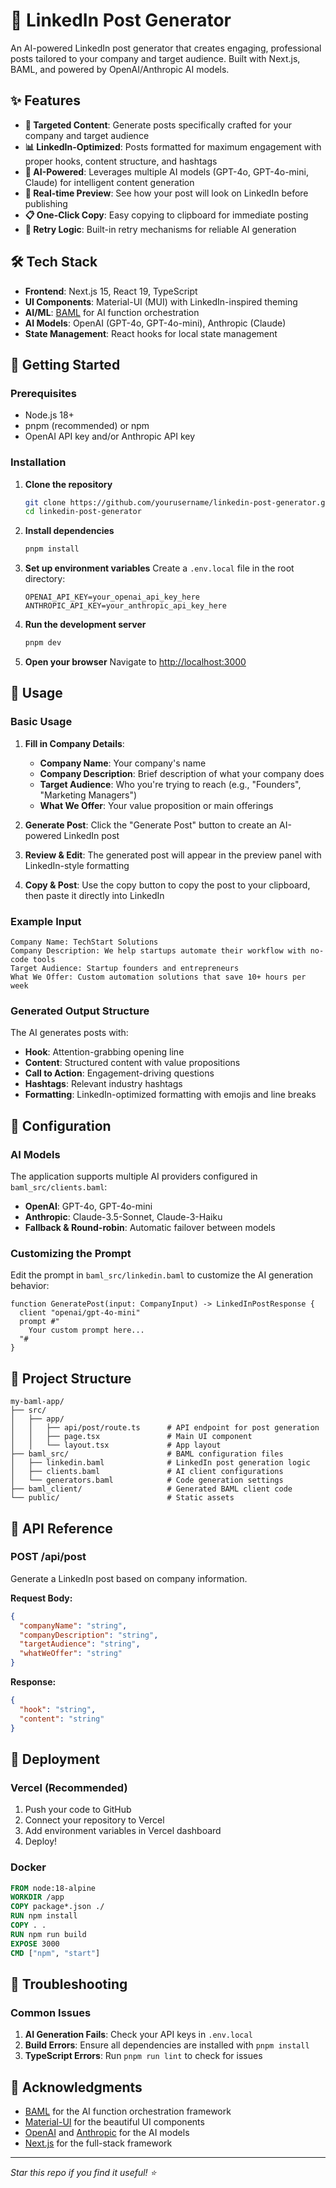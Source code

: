 # 🚀 LinkedIn Post Generator

An AI-powered LinkedIn post generator that creates engaging, professional posts tailored to your company and target audience. Built with Next.js, BAML, and powered by OpenAI/Anthropic AI models.

## ✨ Features

- **🎯 Targeted Content**: Generate posts specifically crafted for your company and target audience
- **📊 LinkedIn-Optimized**: Posts formatted for maximum engagement with proper hooks, content structure, and hashtags
- **🤖 AI-Powered**: Leverages multiple AI models (GPT-4o, GPT-4o-mini, Claude) for intelligent content generation
- **📱 Real-time Preview**: See how your post will look on LinkedIn before publishing
- **📋 One-Click Copy**: Easy copying to clipboard for immediate posting
- **🔄 Retry Logic**: Built-in retry mechanisms for reliable AI generation

## 🛠️ Tech Stack

- **Frontend**: Next.js 15, React 19, TypeScript
- **UI Components**: Material-UI (MUI) with LinkedIn-inspired theming
- **AI/ML**: [BAML](https://docs.boundaryml.com/) for AI function orchestration
- **AI Models**: OpenAI (GPT-4o, GPT-4o-mini), Anthropic (Claude)
- **State Management**: React hooks for local state management

## 🚀 Getting Started

### Prerequisites

- Node.js 18+ 
- pnpm (recommended) or npm
- OpenAI API key and/or Anthropic API key

### Installation

1. **Clone the repository**
   ```bash
   git clone https://github.com/yourusername/linkedin-post-generator.git
   cd linkedin-post-generator
   ```

2. **Install dependencies**
   ```bash
   pnpm install
   ```

3. **Set up environment variables**
   Create a `.env.local` file in the root directory:
   ```env
   OPENAI_API_KEY=your_openai_api_key_here
   ANTHROPIC_API_KEY=your_anthropic_api_key_here
   ```

4. **Run the development server**
   ```bash
   pnpm dev
   ```

5. **Open your browser**
   Navigate to [http://localhost:3000](http://localhost:3000)

## 📖 Usage

### Basic Usage

1. **Fill in Company Details**:
   - **Company Name**: Your company's name
   - **Company Description**: Brief description of what your company does
   - **Target Audience**: Who you're trying to reach (e.g., "Founders", "Marketing Managers")
   - **What We Offer**: Your value proposition or main offerings

2. **Generate Post**: Click the "Generate Post" button to create an AI-powered LinkedIn post

3. **Review & Edit**: The generated post will appear in the preview panel with LinkedIn-style formatting

4. **Copy & Post**: Use the copy button to copy the post to your clipboard, then paste it directly into LinkedIn

### Example Input

```
Company Name: TechStart Solutions
Company Description: We help startups automate their workflow with no-code tools
Target Audience: Startup founders and entrepreneurs
What We Offer: Custom automation solutions that save 10+ hours per week
```

### Generated Output Structure

The AI generates posts with:
- **Hook**: Attention-grabbing opening line
- **Content**: Structured content with value propositions
- **Call to Action**: Engagement-driving questions
- **Hashtags**: Relevant industry hashtags
- **Formatting**: LinkedIn-optimized formatting with emojis and line breaks

## 🔧 Configuration

### AI Models

The application supports multiple AI providers configured in `baml_src/clients.baml`:

- **OpenAI**: GPT-4o, GPT-4o-mini
- **Anthropic**: Claude-3.5-Sonnet, Claude-3-Haiku
- **Fallback & Round-robin**: Automatic failover between models

### Customizing the Prompt

Edit the prompt in `baml_src/linkedin.baml` to customize the AI generation behavior:

```baml
function GeneratePost(input: CompanyInput) -> LinkedInPostResponse {
  client "openai/gpt-4o-mini"
  prompt #"
    Your custom prompt here...
  "#
}
```

## 📁 Project Structure

```
my-baml-app/
├── src/
│   ├── app/
│   │   ├── api/post/route.ts      # API endpoint for post generation
│   │   ├── page.tsx               # Main UI component
│   │   └── layout.tsx             # App layout
├── baml_src/                      # BAML configuration files
│   ├── linkedin.baml              # LinkedIn post generation logic
│   ├── clients.baml               # AI client configurations
│   └── generators.baml            # Code generation settings
├── baml_client/                   # Generated BAML client code
└── public/                        # Static assets
```


## 🔌 API Reference

### POST /api/post

Generate a LinkedIn post based on company information.

**Request Body:**
```json
{
  "companyName": "string",
  "companyDescription": "string", 
  "targetAudience": "string",
  "whatWeOffer": "string"
}
```

**Response:**
```json
{
  "hook": "string",
  "content": "string"
}
```

## 🚀 Deployment

### Vercel (Recommended)

1. Push your code to GitHub
2. Connect your repository to Vercel
3. Add environment variables in Vercel dashboard
4. Deploy!

### Docker

```dockerfile
FROM node:18-alpine
WORKDIR /app
COPY package*.json ./
RUN npm install
COPY . .
RUN npm run build
EXPOSE 3000
CMD ["npm", "start"]
```


## 🐛 Troubleshooting

### Common Issues

1. **AI Generation Fails**: Check your API keys in `.env.local`
2. **Build Errors**: Ensure all dependencies are installed with `pnpm install`
3. **TypeScript Errors**: Run `pnpm run lint` to check for issues



## 🙏 Acknowledgments

- [BAML](https://docs.boundaryml.com/) for the AI function orchestration framework
- [Material-UI](https://mui.com/) for the beautiful UI components
- [OpenAI](https://openai.com/) and [Anthropic](https://www.anthropic.com/) for the AI models
- [Next.js](https://nextjs.org/) for the full-stack framework

---


*Star this repo if you find it useful! ⭐*
